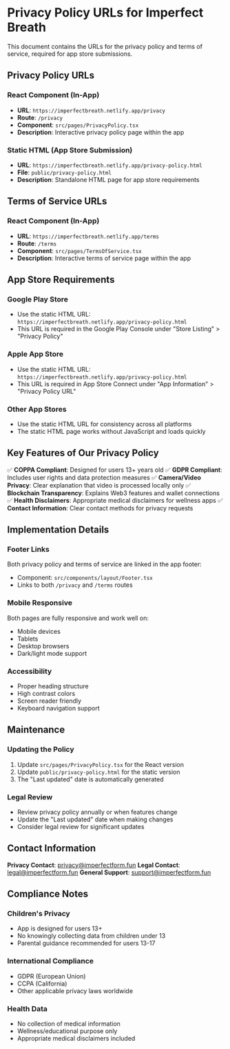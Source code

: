 # Privacy Policy URLs for Imperfect Breath

This document contains the URLs for the privacy policy and terms of service, required for app store submissions.

## Privacy Policy URLs

### React Component (In-App)
- **URL**: `https://imperfectbreath.netlify.app/privacy`
- **Route**: `/privacy`
- **Component**: `src/pages/PrivacyPolicy.tsx`
- **Description**: Interactive privacy policy page within the app

### Static HTML (App Store Submission)
- **URL**: `https://imperfectbreath.netlify.app/privacy-policy.html`
- **File**: `public/privacy-policy.html`
- **Description**: Standalone HTML page for app store requirements

## Terms of Service URLs

### React Component (In-App)
- **URL**: `https://imperfectbreath.netlify.app/terms`
- **Route**: `/terms`
- **Component**: `src/pages/TermsOfService.tsx`
- **Description**: Interactive terms of service page within the app

## App Store Requirements

### Google Play Store
- Use the static HTML URL: `https://imperfectbreath.netlify.app/privacy-policy.html`
- This URL is required in the Google Play Console under "Store Listing" > "Privacy Policy"

### Apple App Store
- Use the static HTML URL: `https://imperfectbreath.netlify.app/privacy-policy.html`
- This URL is required in App Store Connect under "App Information" > "Privacy Policy URL"

### Other App Stores
- Use the static HTML URL for consistency across all platforms
- The static HTML page works without JavaScript and loads quickly

## Key Features of Our Privacy Policy

✅ **COPPA Compliant**: Designed for users 13+ years old
✅ **GDPR Compliant**: Includes user rights and data protection measures
✅ **Camera/Video Privacy**: Clear explanation that video is processed locally only
✅ **Blockchain Transparency**: Explains Web3 features and wallet connections
✅ **Health Disclaimers**: Appropriate medical disclaimers for wellness apps
✅ **Contact Information**: Clear contact methods for privacy requests

## Implementation Details

### Footer Links
Both privacy policy and terms of service are linked in the app footer:
- Component: `src/components/layout/Footer.tsx`
- Links to both `/privacy` and `/terms` routes

### Mobile Responsive
Both pages are fully responsive and work well on:
- Mobile devices
- Tablets  
- Desktop browsers
- Dark/light mode support

### Accessibility
- Proper heading structure
- High contrast colors
- Screen reader friendly
- Keyboard navigation support

## Maintenance

### Updating the Policy
1. Update `src/pages/PrivacyPolicy.tsx` for the React version
2. Update `public/privacy-policy.html` for the static version
3. The "Last updated" date is automatically generated

### Legal Review
- Review privacy policy annually or when features change
- Update the "Last updated" date when making changes
- Consider legal review for significant updates

## Contact Information

**Privacy Contact**: privacy@imperfectform.fun
**Legal Contact**: legal@imperfectform.fun
**General Support**: support@imperfectform.fun

## Compliance Notes

### Children's Privacy
- App is designed for users 13+
- No knowingly collecting data from children under 13
- Parental guidance recommended for users 13-17

### International Compliance
- GDPR (European Union)
- CCPA (California)
- Other applicable privacy laws worldwide

### Health Data
- No collection of medical information
- Wellness/educational purpose only
- Appropriate medical disclaimers included